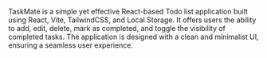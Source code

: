 TaskMate is a simple yet effective React-based Todo list application built using React, Vite, TailwindCSS, and Local Storage. It offers users the ability to add, edit, delete, mark as completed, and toggle the visibility of completed tasks. The application is designed with a clean and minimalist UI, ensuring a seamless user experience.

